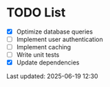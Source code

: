 # TODO List

- [x] Optimize database queries
- [ ] Implement user authentication
- [ ] Implement caching
- [ ] Write unit tests
- [x] Update dependencies

Last updated: 2025-06-19 12:30
